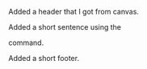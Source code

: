 Added a header that I got from canvas.

Added a short sentence using the <p> command.

Added a short footer.
